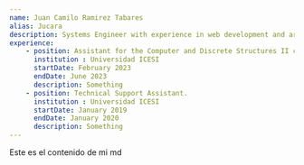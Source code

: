 ```yaml
---
name: Juan Camilo Ramirez Tabares
alias: Jucara
description: Systems Engineer with experience in web development and artificial intelligence. Passionate about continuous learning and applying best practices to find optimal solutions. I enjoy combining AI and web development in innovative projects, exploring new technologies to improve my skills.
experience: 
    - position: Assistant for the Computer and Discrete Structures II course.
      institution : Universidad ICESI
      startDate: February 2023
      endDate: June 2023
      description: Something
    - position: Technical Support Assistant.
      institution : Universidad ICESI
      startDate: January 2019
      endDate: January 2020
      description: Something
---
```


Este es el contenido de mi md